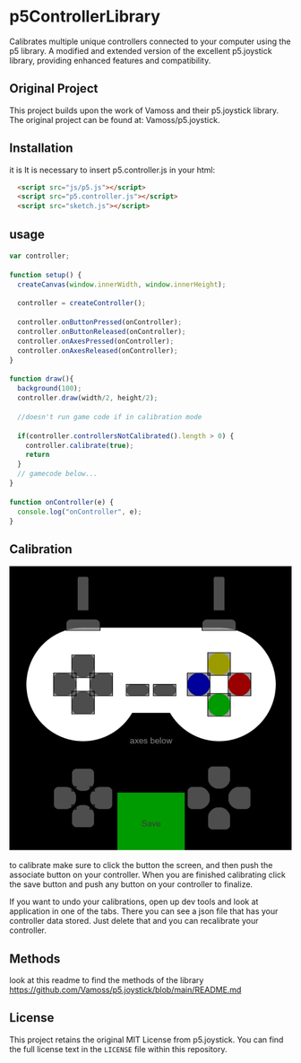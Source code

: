 # p5ControllerLibrary
Calibrates multiple unique controllers connected to your computer using the p5 library. 
A modified and extended version of the excellent p5.joystick library, providing enhanced features and compatibility.

## Original Project

This project builds upon the  work of Vamoss and their p5.joystick library. The original project can be found at: Vamoss/p5.joystick.

## Installation
it is It is necessary to insert p5.controller.js in your html:

```html
  <script src="js/p5.js"></script>
  <script src="p5.controller.js"></script>
  <script src="sketch.js"></script>
```
## usage
```javascript
var controller;

function setup() {
  createCanvas(window.innerWidth, window.innerHeight);

  controller = createController();

  controller.onButtonPressed(onController);
  controller.onButtonReleased(onController);
  controller.onAxesPressed(onController);
  controller.onAxesReleased(onController);
}

function draw(){
  background(100);
  controller.draw(width/2, height/2);

  //doesn't run game code if in calibration mode
  
  if(controller.controllersNotCalibrated().length > 0) {
    controller.calibrate(true);
    return
  }
  // gamecode below...
}

function onController(e) {
  console.log("onController", e);
}
```

## Calibration
![Alt text](image.png?raw=true "Title")

to calibrate make sure to click the button the screen, and then push the associate button on your controller. When you are finished calibrating click the save button and push any button on your controller to finalize.

If you want to undo your calibrations, open up dev tools and look at application in one of the tabs. There you can see a json file that has your controller data stored. Just delete that and you can recalibrate your controller.

## Methods
look at this readme to find the methods of the library 
https://github.com/Vamoss/p5.joystick/blob/main/README.md 

## License

This project retains the original MIT License from p5.joystick. You can find the full license text in the `LICENSE` file within this repository. 
